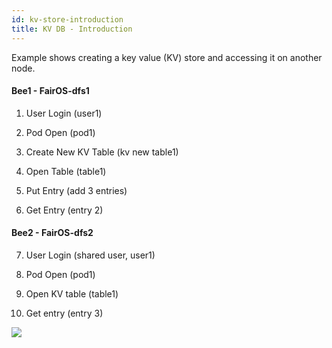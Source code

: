 ```yaml
---
id: kv-store-introduction
title: KV DB - Introduction
---
```


Example shows creating a key value (KV) store and accessing it on another node.

#### Bee1 - FairOS-dfs1

1) User Login (user1)

2) Pod Open (pod1)

3) Create New KV Table (kv new table1)

4) Open Table (table1)

5) Put Entry (add 3 entries)

6) Get Entry (entry 2)


#### Bee2 - FairOS-dfs2

7) User Login (shared user, user1)

8) Pod Open (pod1)

9) Open KV table (table1)

10) Get entry (entry 3)


[![](https://j.gifs.com/6XZwvl.gif)](https://gateway.ethswarm.org/access/130dcf7d01442836bc14c8c38db32ebfc4d5771c28677438b6a2a2a078bd1414)
